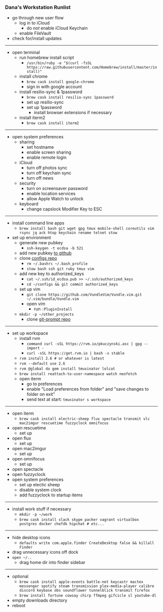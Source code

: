 ### Dana's Workstation Runlist

* go through new user flow
  * log in to iCloud
    * do _not_ enable iCloud Keychain
  * enable FileVault
* check for/install updates

---

* open terminal
  * run homebrew install script
    * `/usr/bin/ruby -e "$(curl -fsSL https://raw.githubusercontent.com/Homebrew/install/master/install)"`
  * install chrome
    * `brew cask install google-chrome`
    * sign in with google account
  * install resilio-sync & 1password
    * `brew cask install resilio-sync 1password`
    * set up resilio-sync
    * set up 1password
      * install browser extensions if necessary
  * install iterm2
    * `brew cask install iterm2`

---

* open system preferences
  * sharing
     * set hostname
     * enable screen sharing
     * enable remote login
  * iCloud
     * turn off photos sync
     * turn off keychain sync
     * turn off news
  * security
     * turn on screensaver password
     * enable location services
     * allow Apple Watch to unlock
  * keyboard
     * change capslock Modifier Key to ESC

---

* install command line apps
  * `brew install bash git wget gpg tmux mobile-shell coreutils vim rsync jq ack htop keychain rename telnet stow`
* set up environment
  * generate new pubkey
    * `ssh-keygen -t ecdsa -b 521`
  * add new pubkey [to github](https://github.com/settings/keys)
  * clone [configs repo](https://github.com/dmerrick/configs)
     * `rm ~/.bashrc ~/.bash_profile`
     * `stow bash ssh git ruby tmux vim`
   * add new key to authorized_keys
     * `cat ~/.ssh/id_ecdsa.pub >> ~/.ssh/authorized_keys`
     * `cd ~/configs && git commit authorized_keys`
  * set up vim
     * `git clone https://github.com/VundleVim/Vundle.vim.git ~/.vim/bundle/Vundle.vim`
     * open vim
       * run `:PluginInstall`
  * `mkdir -p ~/other_projects`
     * clone [git-prompt repo](https://github.com/dmerrick/git-prompt)
  
  
---

* set up workspace
  * install rvm
    * `command curl -sSL https://rvm.io/pkuczynski.asc | gpg --import -`
    * `curl -sSL https://get.rvm.io | bash -s stable`
  * `rvm install 2.6 # or whatever is latest`
  * `rvm --default use 2.6`
  * `rvm @global do gem install tmuxinator lolcat`
  * `brew install reattach-to-user-namespace watch neofetch`
  * open iterm
    * go to preferences
    * enable "Load preferences from folder" and "save changes to folder on exit"
    * send text at start: `tmuxinator s workspace`

---

* open iterm
  * `brew cask install electric-sheep flux spectacle transmit vlc mac2imgur rescuetime fuzzyclock omnifocus`
* open rescuetime
  * set up
* open flux
  * set up
* open mac2imgur
  * set up
* open omnifocus
  * set up
* open spectacle
* open fuzzyclock
* open system preferences
  * set up electic sheep
  * disable system clock
  * add fuzzyclock to startup items

---

* install work stuff if necessary
  * `mkdir -p ~/work`
  * `brew cask install slack skype packer vagrant virtualbox postgres docker chefdk hipchat # etc...`

---

* hide desktop icons
  * `defaults write com.apple.finder CreateDesktop false && killall Finder`
* drag unnecessary icons off dock
* `open ~/..`
  * drag home dir into finder sidebar


---

* optional
  * `brew cask install apple-events battle-net keycastr mactex messenger spotify steam transmission plex-media-player calibre discord keybase obs soundflower tunnelblick transmit firefox`
  * `brew install fortune cowsay chirp ffmpeg gifcicle sl youtube-dl`
* empty downloads directory
* reboot
 
